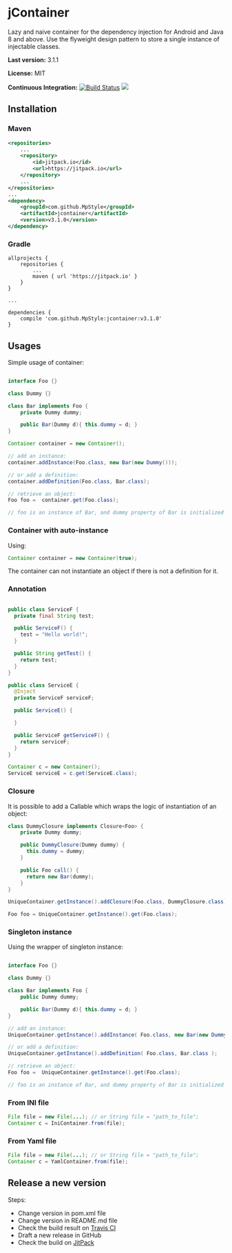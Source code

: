 # jContainer

Lazy and naive container for the dependency injection for Android and Java 8 and above.
Use the flyweight design pattern to store a single instance of injectable classes.

**Last version:** 3.1.1

**License:** MIT

**Continuous Integration:** [![Build Status](https://travis-ci.org/MpStyle/jcontainer.svg?branch=master)](https://travis-ci.org/MpStyle/jcontainer) [![](https://jitpack.io/v/MpStyle/jcontainer.svg)](https://jitpack.io/#MpStyle/jcontainer)

## Installation

### Maven
```xml
<repositories>
    ...
    <repository>
        <id>jitpack.io</id>
        <url>https://jitpack.io</url>
    </repository>
    ...
</repositories>
...
<dependency>
    <groupId>com.github.MpStyle</groupId>
    <artifactId>jcontainer</artifactId>
    <version>v3.1.0</version>
</dependency>
```

### Gradle
```
allprojects {
    repositories {
        ...
        maven { url 'https://jitpack.io' }
    }
}

...

dependencies {
    compile 'com.github.MpStyle:jcontainer:v3.1.0'
}

```

## Usages

Simple usage of container:

```java

interface Foo {}

class Dummy {}

class Bar implements Foo {
    private Dummy dummy;

    public Bar(Dummy d){ this.dummy = d; }
}

Container container = new Container();

// add an instance:
container.addInstance(Foo.class, new Bar(new Dummy()));

// or add a definition:
container.addDefinition(Foo.class, Bar.class);

// retrieve an object:
Foo foo =  container.get(Foo.class);

// foo is an instance of Bar, and dummy property of Bar is initialized as an instance of Dummy.

```

### Container with auto-instance

Using:

```java
Container container = new Container(true);
```

The container can not instantiate an object if there is not a definition for it. 

### Annotation

```java

public class ServiceF {
  private final String test;

  public ServiceF() {
    test = "Hello world!";
  }

  public String getTest() {
    return test;
  }
}

public class ServiceE {
  @Inject
  private ServiceF serviceF;

  public ServiceE() {

  }

  public ServiceF getServiceF() {
    return serviceF;
  }
}

Container c = new Container();
ServiceE serviceE = c.get(ServiceE.class);

```

### Closure

It is possible to add a Callable which wraps the logic of instantiation of an object:

```java
class DummyClosure implements Closure<Foo> {
    private Dummy dummy;

    public DummyClosure(Dummy dummy) {
      this.dummy = dummy;
    }

    public Foo call() {
      return new Bar(dummy);
    }
}

UniqueContainer.getInstance().addClosure(Foo.class, DummyClosure.class);

Foo foo = UniqueContainer.getInstance().get(Foo.class);
```

### Singleton instance

Using the wrapper of singleton instance:

```java

interface Foo {}

class Dummy {}

class Bar implements Foo {
    public Dummy dummy;

    public Bar(Dummy d){ this.dummy = d; }
}

// add an instance:
UniqueContainer.getInstance().addInstance( Foo.class, new Bar(new Dummy()) );

// or add a definition:
UniqueContainer.getInstance().addDefinition( Foo.class, Bar.class );

// retrieve an object:
Foo foo =  UniqueContainer.getInstance().get(Foo.class);

// foo is an instance of Bar, and dummy property of Bar is initialized as an instance of Dummy.
```

### From INI file
```java
File file = new File(...); // or String file = "path_to_file";
Container c = IniContainer.from(file);
```

### From Yaml file
```java
File file = new File(...); // or String file = "path_to_file";
Container c = YamlContainer.from(file);
```

## Release a new version

Steps:
* Change version in pom.xml file
* Change version in README.md file
* Check the build result on [Travis CI](https://travis-ci.org/github/MpStyle/jcontainer)
* Draft a new release in GitHub
* Check the build on [JitPack](https://jitpack.io/#MpStyle/jcontainer)